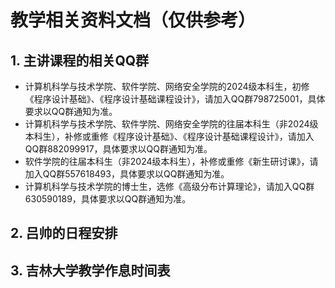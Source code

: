 # 教学相关资料文档（仅供参考）

## 1. 主讲课程的相关QQ群
+ 计算机科学与技术学院、软件学院、网络安全学院的2024级本科生，初修《程序设计基础》、《程序设计基础课程设计》，请加入QQ群798725001，具体要求以QQ群通知为准。
+ 计算机科学与技术学院、软件学院、网络安全学院的往届本科生（非2024级本科生），补修或重修《程序设计基础》、《程序设计基础课程设计》，请加入QQ群882099917，具体要求以QQ群通知为准。
+ 软件学院的往届本科生（非2024级本科生），补修或重修《新生研讨课》，请加入QQ群557618493，具体要求以QQ群通知为准。
+ 计算机科学与技术学院的博士生，选修《高级分布计算理论》，请加入QQ群630590189，具体要求以QQ群通知为准。

## 2. 吕帅的日程安排

## 3. 吉林大学教学作息时间表
